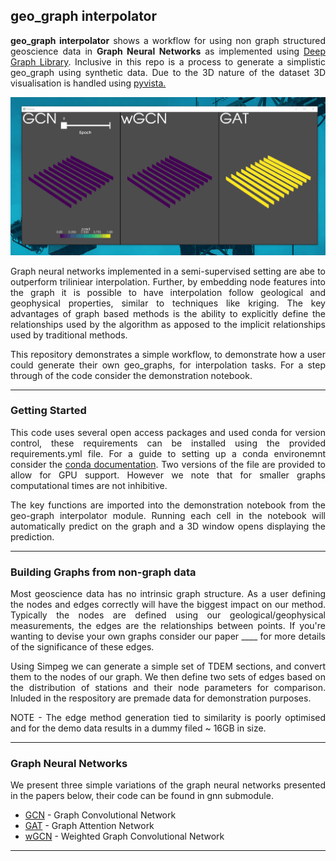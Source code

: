 ## geo_graph interpolator
<div style="text-align: justify"> 

**geo_graph interpolator** shows a workflow for using non graph structured geoscience data in **Graph Neural Networks** as implemented using <a href="(https://github.com/dmlc/dgl">Deep Graph Library</a>. Inclusive in this repo is a process to generate a simplistic geo_graph using synthetic data. Due to the 3D nature of the dataset 3D visualisation is handled using <a href="(https://docs.pyvista.org/">pyvista.</a>

![Example of Three Methods Predicting on the Same Graph](demo.gif)

Graph neural networks implemented in a semi-supervised setting are abe to outperform triliniear interpolation. Further, by embedding node features into the graph it is possible to have interpolation follow geological and geophysical properties, similar to techniques like kriging. The key advantages of graph based methods is the ability to explicitly define the relationships used by the algorithm as apposed to the implicit relationships used by traditional methods.

This repository demonstrates a simple workflow, to demonstrate how a user could generate their own geo_graphs, for interpolation tasks.
For a step through of the code consider the demonstration notebook.
</div>

----
### Getting Started
<div style="text-align: justify">

This code uses several open access packages and used conda for version control, these requirements can be installed using the provided requirements.yml file. For a guide to setting up a conda environemnt consider the <a href="(https://conda.io/projects/conda/en/latest/user-guide/tasks/manage-environments.html">conda documentation</a>. Two versions of the file are provided to allow for GPU support. However we note that for smaller graphs computational times are not inhibitive.

The key functions are imported into the demonstration notebook from the geo-graph interpolator module. Running each cell in the notebook will automatically predict on the graph and a 3D window opens displaying the prediction.

</div>

----
### Building Graphs from non-graph data

<div style="text-align: justify">

Most geoscience data has no intrinsic graph structure. As a user defining the nodes and edges correctly will have the biggest impact on our method. Typically the nodes are defined using our geological/geophysical measurements, the edges are the relationships between points. If you're wanting to devise your own graphs consider our paper ____ for more details of the significance of these edges. 

Using Simpeg we can generate a simple set of TDEM sections, and convert them to the nodes of our graph. We then define two sets of edges based on the distribution of stations and their node parameters for comparison. Inluded in the respository are premade data for demonstration purposes.

NOTE - The edge method generation tied to similarity is poorly optimised and for the demo data results in a dummy filed ~ 16GB in size.



</div>

----

### Graph Neural Networks
<div style="text-align: justify"> 
We present three simple variations of the graph neural networks presented in the papers below, their code can be found in gnn submodule.

 * <a href="(https://arxiv.org/abs/1609.02907">GCN</a>   - Graph Convolutional Network
 * <a href="(https://arxiv.org/abs/1710.10903">GAT</a>   - Graph Attention Network
 * <a href="(https://arxiv.org/abs/2104.14060">wGCN</a>  - Weighted Graph Convolutional Network  

</div>

----